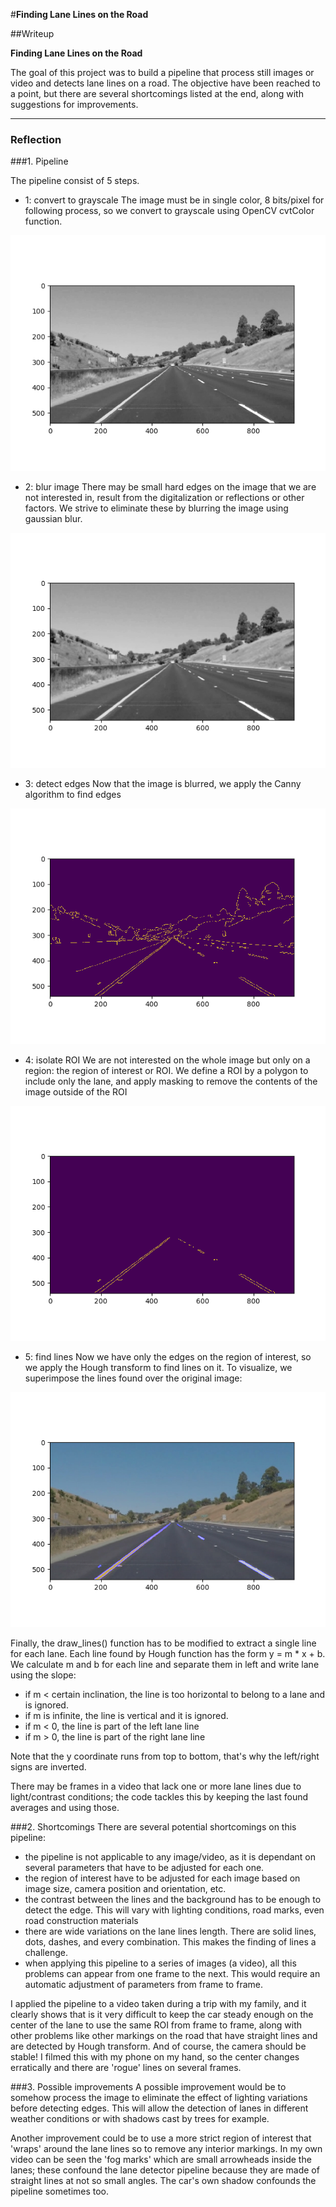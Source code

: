 #**Finding Lane Lines on the Road** 

##Writeup


**Finding Lane Lines on the Road**

The goal of this project was to build a pipeline that process still images or video and detects lane lines on a road.
The objective have been reached to a point, but there are several shortcomings listed at the end, along with suggestions for improvements.



[//]: # (Image References)

[image1]: ./step1_grayscale.png "Grayscale"
[image2]: ./step2_blur.png "Blur"
[image3]: ./step3_canny.png "Canny edge detection"
[image4]: ./step4_mask.png "Mask"
[image5]: ./step5_hough.png "Hough transform to find straight lines"
[image6]: ./average_line.png "average lines found by hough algorithm to draw a single line"

---

### Reflection

###1. Pipeline

The pipeline consist of 5 steps. 

* 1: convert to grayscale
The image must be in single color, 8 bits/pixel for following process, so we convert to grayscale using OpenCV cvtColor function.

![alt text][image1]

* 2: blur image
There may be small hard edges on the image that we are not interested in, result from the digitalization or reflections or other factors.
We strive to eliminate these by blurring the image using gaussian blur.

![alt text][image2]

* 3: detect edges
Now that the image is blurred, we apply the Canny algorithm to find edges

![alt text][image3]

* 4: isolate ROI
We are not interested on the whole image but only on a region: the region of interest or ROI. We define a ROI by a polygon to include only the lane, and apply masking to remove the contents of the image outside of the ROI

![alt text][image4]

* 5: find lines
Now we have only the edges on the region of interest, so we apply the Hough transform to find lines on it.
To visualize, we superimpose the lines found over the original image:

![alt text][image5]


Finally, the draw_lines() function has to be modified to extract a single line for each lane. Each line found by Hough function has the form 
y = m * x + b. We calculate m and b for each line and separate them in left and write lane using the slope: 

* if m < certain inclination, the line is too horizontal to belong to a lane and is ignored.
* if m is infinite, the line is vertical and it is ignored.
* if m < 0, the line is part of the left lane line
* if m > 0, the line is part of the right lane line

Note that the y coordinate runs from top to bottom, that's why the left/right signs are inverted.

There may be frames in a video that lack one or more lane lines due to light/contrast conditions; the code tackles this by keeping the last found averages and using those.



###2. Shortcomings
There are several potential shortcomings on this pipeline:
* the pipeline is not applicable to any image/video, as it is dependant on several parameters that have to be adjusted for each one.
* the region of interest have to be adjusted for each image based on image size, camera position and orientation, etc. 
* the contrast between the lines and the background has to be enough to detect the edge. This will vary with lighting conditions, road marks, even road construction materials
* there are wide variations on the lane lines length. There are solid lines, dots, dashes, and every combination. This makes the finding of lines a challenge.
* when applying this pipeline to a series of images (a video), all this problems can appear from one frame to the next. This would require an 
 automatic adjustment of parameters from frame to frame.

I applied the pipeline to a video taken during a trip with my family, and it clearly shows that is it very difficult to keep the car steady enough on the center of the lane to 
use the same ROI from frame to frame, along with other problems like other markings on the road that have straight lines and are detected by Hough transform.
And of course, the camera should be stable! I filmed this with my phone on my hand, so the center changes erratically and there are 'rogue' lines on several frames.



###3. Possible improvements
A possible improvement would be to somehow process the image to eliminate the effect of lighting variations before detecting edges.
This will allow the detection of lanes in different weather conditions or with shadows cast by trees for example.

Another improvement could be to use a more strict region of interest that 'wraps' around the lane lines so to remove any interior markings.
In my own video can be seen the 'fog marks' which are small arrowheads inside the lanes; these confound the lane detector pipeline because they are made of straight lines at not so small angles.
The car's own shadow confounds the pipeline sometimes too.

